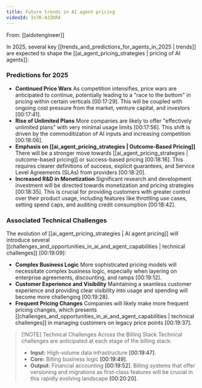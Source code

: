```yaml
---
title: Future trends in AI agent pricing
videoId: In7K-4JZKR4
---
```


From: [[aidotengineer]] <br/> 

In 2025, several key [[trends_and_predictions_for_agents_in_2025 | trends]] are expected to shape the [[ai_agent_pricing_strategies | pricing of AI agents]]:

### Predictions for 2025
*   **Continued Price Wars** As competition intensifies, price wars are anticipated to continue, potentially leading to a "race to the bottom" in pricing within certain verticals <a class="yt-timestamp" data-t="00:17:29">[00:17:29]</a>. This will be coupled with ongoing cost pressure from the market, venture capital, and investors <a class="yt-timestamp" data-t="00:17:41">[00:17:41]</a>.
*   **Rise of Unlimited Plans** More companies are likely to offer "effectively unlimited plans" with very minimal usage limits <a class="yt-timestamp" data-t="00:17:56">[00:17:56]</a>. This shift is driven by the commoditization of AI inputs and increasing competition <a class="yt-timestamp" data-t="00:18:06">[00:18:06]</a>.
*   **Emphasis on [[ai_agent_pricing_strategies | Outcome-Based Pricing]]** There will be a stronger move towards [[ai_agent_pricing_strategies | outcome-based pricing]] or success-based pricing <a class="yt-timestamp" data-t="00:18:16">[00:18:16]</a>. This requires clearer definitions of success, explicit guarantees, and Service Level Agreements (SLAs) from providers <a class="yt-timestamp" data-t="00:18:20">[00:18:20]</a>.
*   **Increased R&D in Monetization** Significant research and development investment will be directed towards monetization and pricing strategies <a class="yt-timestamp" data-t="00:18:35">[00:18:35]</a>. This is crucial for providing customers with greater control over their product usage, including features like throttling use cases, setting spend caps, and auditing credit consumption <a class="yt-timestamp" data-t="00:18:42">[00:18:42]</a>.

### Associated Technical Challenges
The evolution of [[ai_agent_pricing_strategies | AI agent pricing]] will introduce several [[challenges_and_opportunities_in_ai_and_agent_capabilities | technical challenges]] <a class="yt-timestamp" data-t="00:19:09">[00:19:09]</a>:

*   **Complex Business Logic** More sophisticated pricing models will necessitate complex business logic, especially when layering on enterprise agreements, discounting, and ramps <a class="yt-timestamp" data-t="00:19:12">[00:19:12]</a>.
*   **Customer Experience and Visibility** Maintaining a seamless customer experience and providing clear visibility into usage and spending will become more challenging <a class="yt-timestamp" data-t="00:19:28">[00:19:28]</a>.
*   **Frequent Pricing Changes** Companies will likely make more frequent pricing changes, which presents [[challenges_and_opportunities_in_ai_and_agent_capabilities | technical challenges]] in managing customers on legacy price points <a class="yt-timestamp" data-t="00:19:37">[00:19:37]</a>.

> [!NOTE] Technical Challenges Across the Billing Stack
> Technical challenges are anticipated at each stage of the billing stack:
> *   **Input:** High-volume data infrastructure <a class="yt-timestamp" data-t="00:19:47">[00:19:47]</a>.
> *   **Core:** Billing business logic <a class="yt-timestamp" data-t="00:19:49">[00:19:49]</a>.
> *   **Output:** Financial accounting <a class="yt-timestamp" data-t="00:19:52">[00:19:52]</a>.
> Billing systems that offer versioning and migrations as first-class features will be crucial in this rapidly evolving landscape <a class="yt-timestamp" data-t="00:20:20">[00:20:20]</a>.